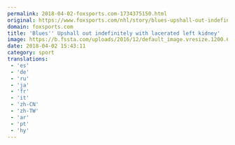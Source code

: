 ```yaml
---
permalink: 2018-04-02-foxsports.com-1734375150.html
original: https://www.foxsports.com/nhl/story/blues-upshall-out-indefinitely-with-lacerated-left-kidney-040218
domain: foxsports.com
title: 'Blues'' Upshall out indefinitely with lacerated left kidney'
image: https://b.fssta.com/uploads/2016/12/default_image.vresize.1200.630.high.0.png
date: 2018-04-02 15:43:11
category: sport
translations: 
 - 'es'
 - 'de'
 - 'ru'
 - 'ja'
 - 'fr'
 - 'it'
 - 'zh-CN'
 - 'zh-TW'
 - 'ar'
 - 'pt'
 - 'hy'
---
```


